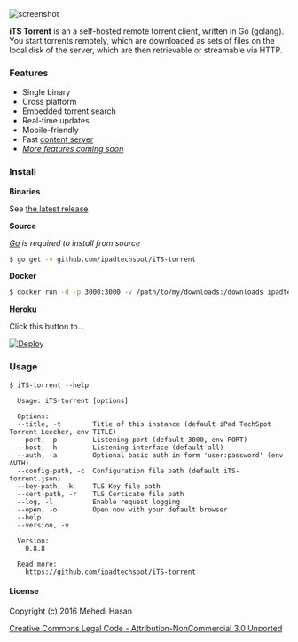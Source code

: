 <img src="https://s14.postimg.org/97kllozpd/Demo.png" alt="screenshot"/>

**iTS Torrent** is an a self-hosted remote torrent client, written in Go (golang). You start torrents remotely, which are downloaded as sets of files on the local disk of the server, which are then retrievable or streamable via HTTP.

### Features

* Single binary
* Cross platform
* Embedded torrent search
* Real-time updates
* Mobile-friendly
* Fast [content server](http://golang.org/pkg/net/http/#ServeContent)
* [*More features coming soon*](https://github.com/ipadtechspot/iTS-torrent/labels/core-feature)

### Install

**Binaries**

See [the latest release](https://github.com/ipadtechspot/iTS-torrent/releases/latest)

**Source**

*[Go](https://golang.org/dl/) is required to install from source*

``` sh
$ go get -v github.com/ipadtechspot/iTS-torrent
```

**Docker**

``` sh
$ docker run -d -p 3000:3000 -v /path/to/my/downloads:/downloads ipadtechspot/iTS-torrent
```

**Heroku**

Click this button to...

[![Deploy](https://www.herokucdn.com/deploy/button.png)](https://heroku.com/deploy)

### Usage

```
$ iTS-torrent --help

  Usage: iTS-torrent [options]

  Options:
  --title, -t        Title of this instance (default iPad TechSpot Torrent Leecher, env TITLE)
  --port, -p         Listening port (default 3000, env PORT)
  --host, -h         Listening interface (default all)
  --auth, -a         Optional basic auth in form 'user:password' (env AUTH)
  --config-path, -c  Configuration file path (default iTS-torrent.json)
  --key-path, -k     TLS Key file path
  --cert-path, -r    TLS Certicate file path
  --log, -l          Enable request logging
  --open, -o         Open now with your default browser
  --help
  --version, -v

  Version:
    0.8.8

  Read more:
    https://github.com/ipadtechspot/iTS-torrent

```

#### License

Copyright (c) 2016 Mehedi Hasan

[Creative Commons Legal Code - Attribution-NonCommercial 3.0 Unported](LICENSE)
